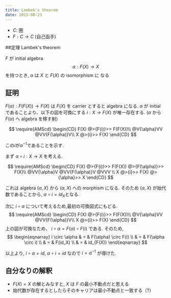 ```yaml
---
title: Lambek's theorem
date: 2015-08-23
---
```


* $C :$ 圏
* $F : C \rightarrow C$ (自己函手)

##定理 Lambek's theorem

$F$ が initial algebra $$\alpha : F(X)
\rightarrow X$$を持つとき, $\alpha$ は $X$ と $F(X)$ の isomorphism に
なる

## 証明
$F(\alpha): F(F(X)) \rightarrow F(X)$ は $F(X)$ を carrier とすると algebra になる.
$\alpha$ が initial であることより、以下の図を可換にする $i : X \rightarrow F(X)$ が唯一存在する. ($\alpha$ から $F(\alpha)$ へ algebra を移す射)

$$
\require{AMScd}
\begin{CD}
F(X)         @>{F(i)}>>     F(F(X))\\
@V{\alpha}VV             @VV{F(\alpha)}V\\
X            @>{i}>>     F(X)
\end{CD}
$$

この$i$が$\alpha^{-1}$であることを示す.

まず $\alpha \circ i : X \rightarrow X$ を考える.

$$
\require{AMScd}
\begin{CD}
F(X)         @>{F(i)}>>     F(F(X))       @>{F(\alpha)}>> F(X)\\
@VV{\alpha}V             @VV{F(\alpha)}V       @VVV     \\
X            @>{i}>>        F(X)          @>{\alpha}>> X
\end{CD}
$$


これは algebra $(\alpha,X)$ から $(\alpha,X)$ への morphism になる.
そのため $(\alpha,X)$ が始代数であることから, $\alpha \circ i = id_X$となる.


次に $i \circ \alpha$ について考えるため,最初の可換図式にもどる.
$$
\require{AMScd}
\begin{CD}
F(X)         @>{F(i)}>>     F(F(X))\\
@V{\alpha}VV             @VV{F(\alpha)}V\\
X            @>{i}>>     F(X)
\end{CD}
$$
上の図が可換なため、 $i \circ \alpha = F(\alpha) \circ F(i)$ である.
そのため,
$$
\begin{eqnarray}
i \circ \alpha
& = & F(\alpha) \circ F(i) \\
& = & F(\alpha \circ i) \\
& = & F(id_X) \\
& = & id_{F(X)}
\end{eqnarray}
$$

以上より, $i \circ \alpha = id$, $\alpha \circ i = id$ なので $i = \alpha^{-1}$ が導けた.

## 自分なりの解釈
- $F(X) = X$ の解とみなすと, $X$ は $F$ の最小不動点だと思える
- 始代数が存在するとしたらそのキャリアは最小不動点と一致する（?）